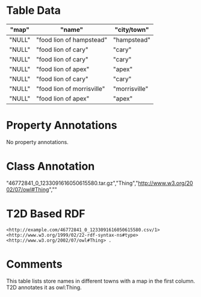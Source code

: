 # Table Data

| "map"  | "name"                     | "city/town"   |
|--------|----------------------------|---------------|
| "NULL" | "food lion of hampstead"   | "hampstead"   |
| "NULL" | "food lion of cary"        | "cary"        |
| "NULL" | "food lion of cary"        | "cary"        |
| "NULL" | "food lion of apex"        | "apex"        |
| "NULL" | "food lion of cary"        | "cary"        |
| "NULL" | "food lion of morrisville" | "morrisville" |
| "NULL" | "food lion of apex"        | "apex"        |

# Property Annotations

No property annotations.

# Class Annotation

"46772841_0_1233091616050615580.tar.gz","Thing","http://www.w3.org/2002/07/owl#Thing",""

# T2D Based RDF

```
<http://example.com/46772841_0_1233091616050615580.csv/1> <http://www.w3.org/1999/02/22-rdf-syntax-ns#type> <http://www.w3.org/2002/07/owl#Thing> .
```

# Comments

This table lists store names in different towns with a map in the first column.
T2D annotates it as owl:Thing.
